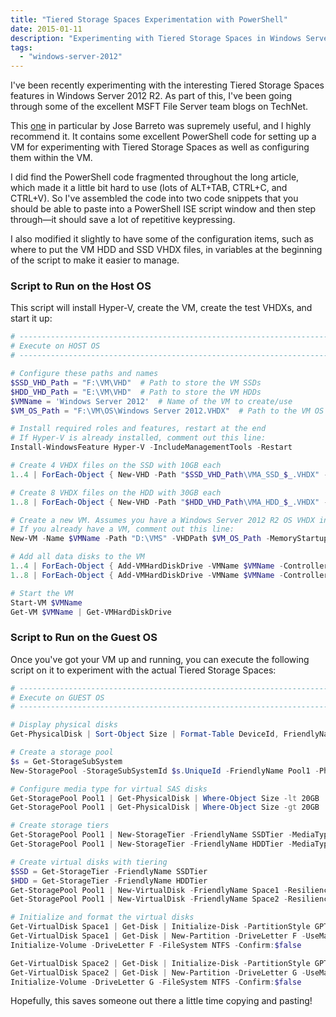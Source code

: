 ```yaml
---
title: "Tiered Storage Spaces Experimentation with PowerShell"
date: 2015-01-11
description: "Experimenting with Tiered Storage Spaces in Windows Server 2012 R2 using PowerShell."
tags:
  - "windows-server-2012"
---
```


I've been recently experimenting with the interesting Tiered Storage Spaces features in Windows Server 2012 R2. As part of this, I've been going through some of the excellent MSFT File Server team blogs on TechNet.

This [one](http://blogs.technet.com/b/josebda/archive/2013/08/28/step-by-step-for-storage-spaces-tiering-in-windows-server-2012-r2.aspx) in particular by Jose Barreto was supremely useful, and I highly recommend it. It contains some excellent PowerShell code for setting up a VM for experimenting with Tiered Storage Spaces as well as configuring them within the VM.

I did find the PowerShell code fragmented throughout the long article, which made it a little bit hard to use (lots of ALT+TAB, CTRL+C, and CTRL+V). So I've assembled the code into two code snippets that you should be able to paste into a PowerShell ISE script window and then step through—it should save a lot of repetitive keypressing.

I also modified it slightly to have some of the configuration items, such as where to put the VM HDD and SSD VHDX files, in variables at the beginning of the script to make it easier to manage.

### Script to Run on the Host OS

This script will install Hyper-V, create the VM, create the test VHDXs, and start it up:

```powershell
# --------------------------------------------------------------------------
# Execute on HOST OS
# --------------------------------------------------------------------------

# Configure these paths and names
$SSD_VHD_Path = "F:\VM\VHD"  # Path to store the VM SSDs
$HDD_VHD_Path = "E:\VM\VHD"  # Path to store the VM HDDs
$VMName = 'Windows Server 2012'  # Name of the VM to create/use
$VM_OS_Path = "F:\VM\OS\Windows Server 2012.VHDX"  # Path to the VM OS disk (if creating a VM)

# Install required roles and features, restart at the end
# If Hyper-V is already installed, comment out this line:
Install-WindowsFeature Hyper-V -IncludeManagementTools -Restart

# Create 4 VHDX files on the SSD with 10GB each
1..4 | ForEach-Object { New-VHD -Path "$SSD_VHD_Path\VMA_SSD_$_.VHDX" -Dynamic -SizeBytes 10GB }

# Create 8 VHDX files on the HDD with 30GB each
1..8 | ForEach-Object { New-VHD -Path "$HDD_VHD_Path\VMA_HDD_$_.VHDX" -Dynamic -SizeBytes 30GB }

# Create a new VM. Assumes you have a Windows Server 2012 R2 OS VHDX in place
# If you already have a VM, comment out this line:
New-VM -Name $VMName -Path "D:\VMS" -VHDPath $VM_OS_Path -MemoryStartupBytes 2GB

# Add all data disks to the VM
1..4 | ForEach-Object { Add-VMHardDiskDrive -VMName $VMName -ControllerType SCSI -Path "$SSD_VHD_Path\VMA_SSD_$_.VHDX" }
1..8 | ForEach-Object { Add-VMHardDiskDrive -VMName $VMName -ControllerType SCSI -Path "$HDD_VHD_Path\VMA_HDD_$_.VHDX" }

# Start the VM
Start-VM $VMName
Get-VM $VMName | Get-VMHardDiskDrive
```

### Script to Run on the Guest OS

Once you've got your VM up and running, you can execute the following script on it to experiment with the actual Tiered Storage Spaces:

```powershell
# --------------------------------------------------------------------------
# Execute on GUEST OS
# --------------------------------------------------------------------------

# Display physical disks
Get-PhysicalDisk | Sort-Object Size | Format-Table DeviceId, FriendlyName, CanPool, Size, MediaType -AutoSize

# Create a storage pool
$s = Get-StorageSubSystem
New-StoragePool -StorageSubSystemId $s.UniqueId -FriendlyName Pool1 -PhysicalDisks (Get-PhysicalDisk -CanPool $true)

# Configure media type for virtual SAS disks
Get-StoragePool Pool1 | Get-PhysicalDisk | Where-Object Size -lt 20GB | Set-PhysicalDisk -MediaType SSD
Get-StoragePool Pool1 | Get-PhysicalDisk | Where-Object Size -gt 20GB | Set-PhysicalDisk -MediaType HDD

# Create storage tiers
Get-StoragePool Pool1 | New-StorageTier -FriendlyName SSDTier -MediaType SSD
Get-StoragePool Pool1 | New-StorageTier -FriendlyName HDDTier -MediaType HDD

# Create virtual disks with tiering
$SSD = Get-StorageTier -FriendlyName SSDTier
$HDD = Get-StorageTier -FriendlyName HDDTier
Get-StoragePool Pool1 | New-VirtualDisk -FriendlyName Space1 -ResiliencySettingName Simple -StorageTiers $SSD, $HDD -StorageTierSizes 8GB, 32GB
Get-StoragePool Pool1 | New-VirtualDisk -FriendlyName Space2 -ResiliencySettingName Mirror -StorageTiers $SSD, $HDD -StorageTierSizes 8GB, 32GB

# Initialize and format the virtual disks
Get-VirtualDisk Space1 | Get-Disk | Initialize-Disk -PartitionStyle GPT
Get-VirtualDisk Space1 | Get-Disk | New-Partition -DriveLetter F -UseMaximumSize
Initialize-Volume -DriveLetter F -FileSystem NTFS -Confirm:$false

Get-VirtualDisk Space2 | Get-Disk | Initialize-Disk -PartitionStyle GPT
Get-VirtualDisk Space2 | Get-Disk | New-Partition -DriveLetter G -UseMaximumSize
Initialize-Volume -DriveLetter G -FileSystem NTFS -Confirm:$false
```

Hopefully, this saves someone out there a little time copying and pasting!
